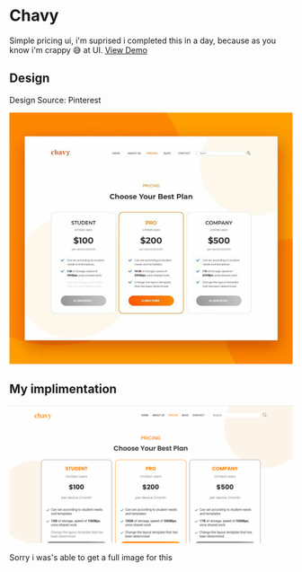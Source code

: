 # Chavy

Simple pricing ui, i'm suprised i completed this in a day, because as you know i'm crappy 😅 at UI.
[View Demo](https://dannyakintunde.github.io/my-ui-challenge/simple%20cards)

## Design

Design Source: Pinterest

![Design image](design.jpg)

## My implimentation

![My implimentation](preview.png)

Sorry i was's able to get a full image for this
